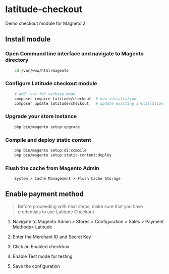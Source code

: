 # latitude-checkout

Demo checkout module for Magneto 2

## Install module

### Open Command line interface and navigate to Magento directory

```sh
    cd /var/www/html/magento
```

### Configure Latitude checkout module

```sh
    # add -vvv for verbose mode
    composer require latitude/checkout  # new installation
    composer update latitude/checkout   # update existing installation
```

### Upgrade your store instance 

```sh
    php bin/magento setup:upgrade
```

### Compile and deploy static content

```sh
    php bin/magento setup:di:compile
    php bin/magento setup:static-content:deploy
```

### Flush the cache from Magento Admin

```
    System > Cache Management > Flush Cache Storage
```

## Enable payment method

> Before proceeding with next steps, make sure that you have credentials to use Latitude Checkout.


1. Navigate to Magento Admin > Stores > Configuration > Sales > Payment Methods> Latitude

1. Enter the Merchant ID and Secret Key

1. Click on Enabled checkbox

1. Enable Test mode for testing

1. Save the configuration
